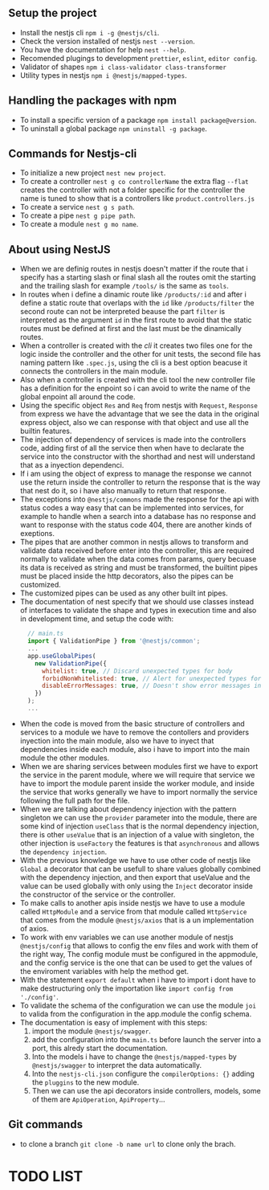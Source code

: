 ## Setup the project

- Install the nestjs cli `npm i -g @nestjs/cli`. 
- Check the version installed of nestjs `nest --version`.
- You have the documentation for help `nest --help`.
- Recomended plugings to development `prettier`, `eslint`, `editor config`.
- Validator of shapes `npm i class-validator class-transformer`
- Utility types in nestjs `npm i @nestjs/mapped-types`.

## Handling the packages with npm

- To install a specific version of a package `npm install package@version`.
- To uninstall a global package `npm uninstall -g package`.

## Commands for Nestjs-cli

- To initialize a new project `nest new project`.
- To create a controller `nest g co controllerName` the extra flag `--flat`
  creates the controller with not a folder specific for the controller the
  name is tuned to show that is a controllers like `product.controllers.js`
- To create a service `nest g s path`.
- To create a pipe `nest g pipe path`.
- To create a module `nest g mo name`.

## About using NestJS

- When we are definig routes in nestjs doesn't matter if the route that i
  specify has a starting slash or final slash all the routes omit the starting
  and the trailing slash for example `/tools/` is the same as `tools`.
- In routes when i define a dinamic route like `/products/:id` and after
  i define a static route that overlaps with the `id` like `/products/filter`
  the second route can not be interpreted beause the part `filter` is interpreted
  as the argument `id` in the first route to avoid that the static routes must
  be defined at first and the last must be the dinamically routes.
- When a controller is created with the _cli_ it creates two files one for the
  logic inside the controller and the other for unit tests, the second file has
  naming pattern like `.spec.js`, using the cli is a best option beacuse it
  connects the controllers in the main module.
- Also when a controller is created with the cli tool the new controller file
  has a definition for the enpoint so i can avoid to write the name of the global
  enpoint all around the code.
- Using the specific object `Res` and `Req` from nestjs with `Request`, `Response`
  from express we have the advantage that we see the data in the original express
  object, also we can response with that object and use all the builtin features.
- The injection of dependency of services is made into the controllers code, adding
  first of all the service then when have to declarate the service into the constructor
  with the shorthad and nest will understand that as a inyection dependenci.
- If i am using the object of express to manage the response we cannot use the
  return inside the controller to return the response that is the way that nest
  do it, so i have also manually to return that response.
- The exceptions into `@nestjs/commons` made the response for the api with status
  codes a way easy that can be implemented into services, for example to handle 
  when a search into a database has no response and want to response with the status
  code 404, there are another kinds of exeptions.
- The pipes that are another common in nestjs allows to transform and validate data
  received before enter into the controller, this are required normally to validate
  when the data comes from params, query becuase its data is received as string and
  must be transformed, the builtint pipes must be placed inside the http decorators,
  also the pipes can be customized.
- The customized pipes can be used as any other built int pipes.
- The documentation of nest specify that we should use classes instead of interfaces
  to validate the shape and types in execution time and also in development time, and
  setup the code with:
  ```javascript
    // main.ts
    import { ValidationPipe } from '@nestjs/common';
    ...
    app.useGlobalPipes(
      new ValidationPipe({
        whitelist: true, // Discard unexpected types for body
        forbidNonWhitelisted: true, // Alert for unexpected types for body
        disableErrorMessages: true, // Doesn't show error messages in production
      })
    );
    ...
  ```
- When the code is moved from the basic structure of controllers and services to a module
  we have to remove the contollers and providers inyection into the main module, also we
  have to inyect that dependencies inside each module, also i have to import into the main
  module the other modules.
- When we are sharing services between modules first we have to export the service in the
  parent module, where we will require that service we have to import the module parent inside
  the worker module, and inside the service that works generally we have to import normally
  the service following the full path for the file.
- When we are talking about dependency injection with the pattern singleton we can use the 
  `provider` parameter into the module, there are some kind of injection `useClass` that is
  the normal dependency injection, there is other `useValue` that is an injection of a value
  with singleton, the other injection is `useFactory` the features is that `asynchronous`
  and allows the `dependency injection`.
- With the previous knowledge we have to use other code of nestjs like `Global` a decorator
  that can be usefull to share values globally combined with the dependency injection, and
  then export that useValue and the value can be used globally with only using the `Inject`
  decorator inside the constructor of the service or the controller.
- To make calls to another apis inside nestjs we have to use a module called `HttpModule` and
  a service from that module called `HttpService` that comes from the module `@nestjs/axios`
  that is a un implementation of axios.
- To work with env variables we can use another module of nestjs `@nestjs/config` that allows
  to config the env files and work with them of the right way, The config module must be configured
  in the appmodule, and the config service is the one that can be used to get the values of the
  enviroment variables with help the method get.
- With the statement `export default` when i have to import i dont have to make destructuring
  only the importation like `import config from './config'`.
- To validate the schema of the configuration we can use the module `joi` to valida from
  the configuration in the app.module the config schema. 
- The documentation is easy of implement with this steps:
  1. import the module `@nestjs/swagger`.
  2. add the configuration into the `main.ts` before launch the server into a port, this alredy start
    the documentation.
  3. Into the models i have to change the `@nestjs/mapped-types` by `@nestjs/swagger` to
    interpret the data automatically.
  4. Into the `nestjs-cli.json` configure the `compilerOptions: {}` adding the `pluggins` to the new module.
  5. Then we can use the api decorators inside controllers, models, some of them are `ApiOperation`,
    `ApiProperty`...

## Git commands
- to clone a branch `git clone -b name url` to clone only the brach.

# TODO LIST

